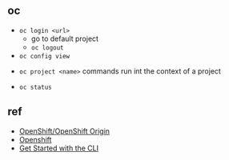 ## oc
+ `oc login <url>`
    + go to default project
    + `oc logout`
+ `oc config view`

<!-- projects -->
+ `oc project <name>` commands run int the context of a project

+ `oc status`

## ref
+ [OpenShift/OpenShift Origin](https://www.openshift.com/)
+ [Openshift](https://cloud.tencent.com/developer/article/1649734)
+ [Get Started with the CLI](https://docs.openshift.com/enterprise/3.0/cli_reference/get_started_cli.html)